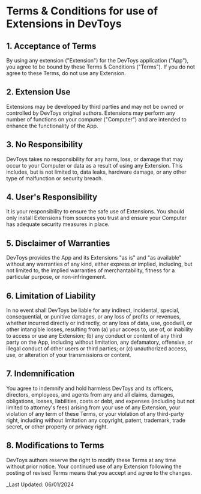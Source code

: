 # Terms & Conditions for use of Extensions in DevToys

## 1. Acceptance of Terms
By using any extension ("Extension") for the DevToys application ("App"), you agree to be bound by these Terms & Conditions ("Terms"). If you do not agree to these Terms, do not use any Extension.

## 2. Extension Use
Extensions may be developed by third parties and may not be owned or controlled by DevToys original authors. Extensions may perform any number of functions on your computer ("Computer") and are intended to enhance the functionality of the App.

## 3. No Responsibility
DevToys takes no responsibility for any harm, loss, or damage that may occur to your Computer or data as a result of using any Extension. This includes, but is not limited to, data leaks, hardware damage, or any other type of malfunction or security breach.

## 4. User's Responsibility
It is your responsibility to ensure the safe use of Extensions. You should only install Extensions from sources you trust and ensure your Computer has adequate security measures in place.

## 5. Disclaimer of Warranties
DevToys provides the App and its Extensions "as is" and "as available" without any warranties of any kind, either express or implied, including, but not limited to, the implied warranties of merchantability, fitness for a particular purpose, or non-infringement.

## 6. Limitation of Liability
In no event shall DevToys be liable for any indirect, incidental, special, consequential, or punitive damages, or any loss of profits or revenues, whether incurred directly or indirectly, or any loss of data, use, goodwill, or other intangible losses, resulting from (a) your access to, use of, or inability to access or use any Extension; (b) any conduct or content of any third party on the App, including without limitation, any defamatory, offensive, or illegal conduct of other users or third parties; or (c) unauthorized access, use, or alteration of your transmissions or content.

## 7. Indemnification
You agree to indemnify and hold harmless DevToys and its officers, directors, employees, and agents from any and all claims, damages, obligations, losses, liabilities, costs or debt, and expenses (including but not limited to attorney's fees) arising from your use of any Extension, your violation of any term of these Terms, or your violation of any third-party right, including without limitation any copyright, patent, trademark, trade secret, or other property or privacy right.

## 8. Modifications to Terms
DevToys authors reserve the right to modify these Terms at any time without prior notice. Your continued use of any Extension following the posting of revised Terms means that you accept and agree to the changes.

_Last Updated: 06/01/2024
